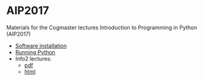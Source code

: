 # AIP2017

Materials for the Cogmaster lectures Introduction to Programming in Python (AIP2017)

- [Software installation](Software-Installation/install.md)
- [Running Python](https://rawgit.com/chrplr/AIP2017/master/running-python/running-python-doc.html)
- Info2 lectures: 
   * [pdf](https://rawgit.com/chrplr/AIP2017/master/info2.pdf) 
   * [html](https://rawgit.com/chrplr/AIP2017/master/info2.html)
